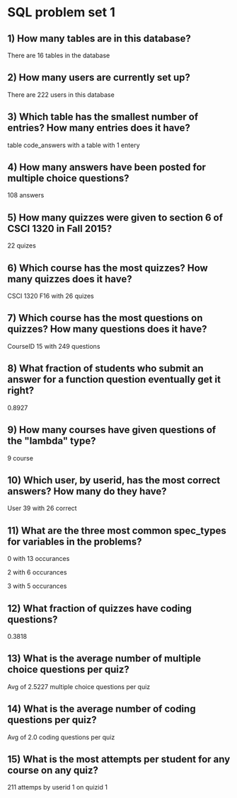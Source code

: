 # SQL problem set 1

## 1) How many tables are in this database?
There are 16 tables in the database

## 2) How many users are currently set up?
There are 222 users in this database

## 3) Which table has the smallest number of entries? How many entries does it have?
table code_answers with a table with 1 entery

## 4) How many answers have been posted for multiple choice questions?
108 answers

## 5) How many quizzes were given to section 6 of CSCI 1320 in Fall 2015?
22 quizes

## 6) Which course has the most quizzes? How many quizzes does it have?
CSCI 1320 F16 with 26 quizes

## 7) Which course has the most questions on quizzes? How many questions does it have?
CourseID 15 with 249 questions

## 8) What fraction of students who submit an answer for a function question eventually get it right?
0.8927

## 9) How many courses have given questions of the "lambda" type?
9 course

## 10) Which user, by userid, has the most correct answers? How many do they have?
User 39 with 26 correct

## 11) What are the three most common spec_types for variables in the problems?
0 with 13 occurances

2 with 6 occurances

3 with 5 occurances

## 12) What fraction of quizzes have coding questions?
0.3818

## 13) What is the average number of multiple choice questions per quiz?
Avg of 2.5227 multiple choice questions per quiz

## 14) What is the average number of coding questions per quiz?
Avg of 2.0 coding questions per quiz

## 15) What is the most attempts per student for any course on any quiz?
211 attemps by userid 1 on quizid 1